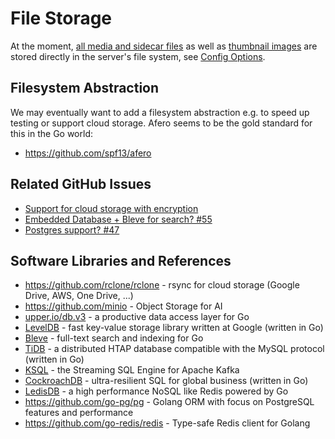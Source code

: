 # File Storage

At the moment, [all media and sidecar files](index.md) as well as [thumbnail images](../api/thumbnails.md) are stored directly in the server's file system, see [Config Options](../../getting-started/config-options.md#storage).

## Filesystem Abstraction

We may eventually want to add a filesystem abstraction e.g. to speed up testing or support cloud storage. Afero seems to be the gold standard for this in the Go world:

- https://github.com/spf13/afero

## Related GitHub Issues

- [Support for cloud storage with encryption](https://github.com/photoprism/photoprism/issues/93#)
- [Embedded Database + Bleve for search? #55](https://github.com/photoprism/photoprism/issues/55)
- [Postgres support? #47](https://github.com/photoprism/photoprism/issues/47)

## Software Libraries and References

- https://github.com/rclone/rclone - rsync for cloud storage (Google Drive, AWS, One Drive, ...)
- https://github.com/minio - Object Storage for AI
- [upper.io/db.v3](https://github.com/upper/db) - a productive data access layer for Go
- [LevelDB](https://github.com/google/leveldb) - fast key-value storage library written at Google (written in Go)
- [Bleve](http://blevesearch.com/) - full-text search and indexing for Go
- [TiDB](https://pingcap.com) - a distributed HTAP database compatible with the MySQL protocol (written in Go)
- [KSQL](https://github.com/confluentinc/ksql) - the Streaming SQL Engine for Apache Kafka
- [CockroachDB](https://github.com/cockroachdb/cockroach/) - ultra-resilient SQL for global business (written in Go)
- [LedisDB](http://ledisdb.com/) - a high performance NoSQL like Redis powered by Go
- https://github.com/go-pg/pg - Golang ORM with focus on PostgreSQL features and performance
- https://github.com/go-redis/redis - Type-safe Redis client for Golang